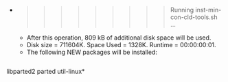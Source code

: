 * >>>>>>>>> Running inst-min-con-cld-tools.sh ...
  * After this operation, 809 kB of additional disk space will be used.
  * Disk size = 711604K. Space Used = 1328K. Runtime = 00:00:00:01.
  * The following NEW packages will be installed:
  ```bash
libparted2 parted util-linux*
  ```
